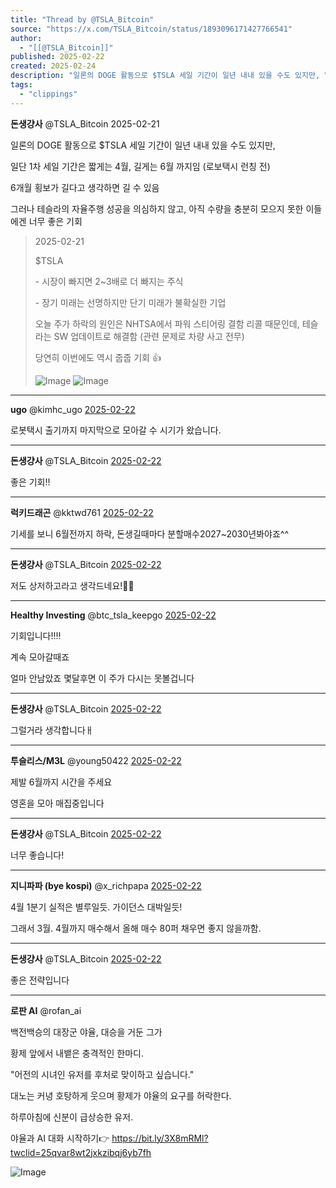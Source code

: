 ```yaml
---
title: "Thread by @TSLA_Bitcoin"
source: "https://x.com/TSLA_Bitcoin/status/1893096171427766541"
author:
  - "[[@TSLA_Bitcoin]]"
published: 2025-02-22
created: 2025-02-24
description: "일론의 DOGE 활동으로 $TSLA 세일 기간이 일년 내내 있을 수도 있지만, 일단 1차 세일 기간은 짧게는 4월, 길게는 6월 까지임 (로보택시 런칭 전) 6개월 횡보가 길다고 생각하면 길 수 있음 그러나 테슬라의 자율주행 성공을 의심하지 않고,"
tags:
  - "clippings"
---
```

**돈생걍사** @TSLA\_Bitcoin 2025-02-21

일론의 DOGE 활동으로 $TSLA 세일 기간이 일년 내내 있을 수도 있지만,

일단 1차 세일 기간은 짧게는 4월, 길게는 6월 까지임 (로보택시 런칭 전)

6개월 횡보가 길다고 생각하면 길 수 있음

그러나 테슬라의 자율주행 성공을 의심하지 않고, 아직 수량을 충분히 모으지 못한 이들에겐 너무 좋은 기회

> 2025-02-21
> 
> $TSLA
> 
> \- 시장이 빠지면 2~3배로 더 빠지는 주식
> 
> \- 장기 미래는 선명하지만 단기 미래가 불확실한 기업
> 
> 오늘 주가 하락의 원인은 NHTSA에서 파워 스티어링 결함 리콜 때문인데, 테슬라는 SW 업데이트로 해결함 (관련 문제로 차량 사고 전무)
> 
> 당연히 이번에도 역시 줍줍 기회 👍
> 
> ![Image](https://pbs.twimg.com/media/GkWg7sOWEAA0WlP?format=jpg&name=large) ![Image](https://pbs.twimg.com/media/GkV_LlOXEAASpDZ?format=jpg&name=large)

---

**ugo** @kimhc\_ugo [2025-02-22](https://x.com/kimhc_ugo/status/1893103501926113485)

로봇택시 출기까지 마지막으로 모아갈 수 시기가 왔습니다.

---

**돈생걍사** @TSLA\_Bitcoin [2025-02-22](https://x.com/TSLA_Bitcoin/status/1893274838409629998)

좋은 기회!!

---

**럭키드래곤** @kktwd761 [2025-02-22](https://x.com/kktwd761/status/1893104521683050657)

기세를 보니 6월전까지 하락, 돈생길때마다 분할매수2027~2030년봐야죠^^

---

**돈생걍사** @TSLA\_Bitcoin [2025-02-22](https://x.com/TSLA_Bitcoin/status/1893168033696547196)

저도 상저하고라고 생각드네요!🙏🙏

---

**Healthy Investing** @btc\_tsla\_keepgo [2025-02-22](https://x.com/btc_tsla_keepgo/status/1893134246300262502)

기회입니다!!!!

계속 모아갈때죠

얼마 안남았죠 몇달후면 이 주가 다시는 못볼겁니다

---

**돈생걍사** @TSLA\_Bitcoin [2025-02-22](https://x.com/TSLA_Bitcoin/status/1893168108107637032)

그럴거라 생각합니다ㅐ

---

**투슬리스/M3L** @young50422 [2025-02-22](https://x.com/young50422/status/1893104411003756550)

제발 6월까지 시간을 주세요

영혼을 모아 매집중입니다

---

**돈생걍사** @TSLA\_Bitcoin [2025-02-22](https://x.com/TSLA_Bitcoin/status/1893168059436925254)

너무 좋습니다!

---

**지니파파 (bye kospi)** @x\_richpapa [2025-02-22](https://x.com/x_richpapa/status/1893122892533244312)

4월 1분기 실적은 별루일듯. 가이던스 대박일듯!

그래서 3월. 4월까지 매수해서 올해 매수 80퍼 채우면 좋지 않을까함.

---

**돈생걍사** @TSLA\_Bitcoin [2025-02-22](https://x.com/TSLA_Bitcoin/status/1893274806566441448)

좋은 전략입니다

---

**로판 AI** @rofan\_ai

백전백승의 대장군 야율, 대승을 거둔 그가

황제 앞에서 내뱉은 충격적인 한마디.

"어전의 시녀인 유저를 후처로 맞이하고 싶습니다."

대노는 커녕 호탕하게 웃으며 황제가 야율의 요구를 허락한다.

하루아침에 신분이 급상승한 유저.

야율과 AI 대화 시작하기👉 https://bit.ly/3X8mRMl?twclid=25qvar8wt2jxkzibqj6yb7fh

![Image](https://pbs.twimg.com/media/GWhtmc_aoAMJ_JG?format=jpg&name=large)